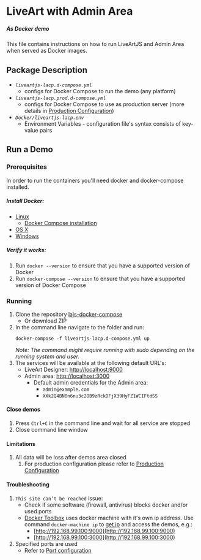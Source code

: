 # LiveArt with Admin Area
##### As Docker demo

This file contains instructions on how to run LiveArtJS and Admin Area when served as Docker images.

## Package Description
- _`liveartjs-lacp.d-compose.yml`_
    - configs for Docker Compose to run the demo (any platform)
- _`liveartjs-lacp.prod.d-compose.yml`_ 
    - configs for Docker Compose to use as production server (more details in [Production Configuration](PRODUCTION_USE.md))
- _`Docker/liveartjs-lacp.env`_
    - Environment Variables - configuration file's syntax consists of key-value pairs    

## Run a Demo

### Prerequisites

In order to run the containers you'll need docker and docker-compose installed.

##### Install Docker:
* [Linux](https://docs.docker.com/install/#server)
    * [Docker Compose installation](https://docs.docker.com/compose/install/)
* [OS X](https://docs.docker.com/docker-for-mac/install/)
* [Windows](https://docs.docker.com/docker-for-windows/install/)

##### Verify it works:
1. Run `docker --version` to ensure that you have a supported version of Docker
2. Run `docker-compose --version` to ensure that you have a supported version of Docker Compose

### Running

1. Clone the repository [lajs-docker-compose](https://github.com/liveart/lajs-docker-compose)
    - Or download ZIP
2. In the command line navigate to the folder and run: 
    ```shell
    docker-compose -f liveartjs-lacp.d-compose.yml up
    ```
    _Note: The command might require running with sudo depending on the running system and user._
3. The services will be available at the following default URL's:
   * LiveArt Designer: [http://localhost:9000](http://localhost:9000)
   * Admin area: [http://localhost:3000](http://localhost:3000)
        * Default admin credentials for the Admin area:
            * `admin@example.com`
            * `XXk2Q4BN0n6nu3c2OB9zRckDFjX39HyFZ1WCIFtdSS`

#### Close demos
1. Press `Ctrl+C` in the command line and wait for all service are stopped
2. Close command line window

#### Limitations
1. All data will be loss after demos area closed
    1. For production configuration please refer to [Production Configuration](PRODUCTION_USE.md)
            
#### Troubleshooting
1.  `This site can’t be reached` issue:
    * Check if some software (firewall, antivirus) blocks docker and/or used ports
    * [Docker Toolbox](https://docs.docker.com/toolbox/overview/) uses docker machine with it's own ip address.
      Use command `docker-machine ip` to [get ip](http://img.newtonideas.com/rO3mztwc3iukOJQ1jV2h.png) and access the demos, e.g.:
        *  [http://192.168.99.100:9000](http://192.168.99.100:9000)
        *  [http://192.168.99.100:3000](http://192.168.99.100:3000)
2. Specified ports are used
    * Refer to [Port configuration](PRODUCTION_USE.md#Port-configuration)

